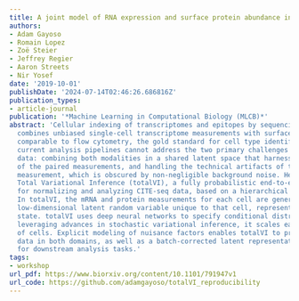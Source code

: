 ```yaml
---
title: A joint model of RNA expression and surface protein abundance in single cells
authors:
- Adam Gayoso
- Romain Lopez
- Zoë Steier
- Jeffrey Regier
- Aaron Streets
- Nir Yosef
date: '2019-10-01'
publishDate: '2024-07-14T02:46:26.686816Z'
publication_types:
- article-journal
publication: '*Machine Learning in Computational Biology (MLCB)*'
abstract: 'Cellular indexing of transcriptomes and epitopes by sequencing (CITE-seq)
  combines unbiased single-cell transcriptome measurements with surface protein quantification
  comparable to flow cytometry, the gold standard for cell type identification. However,
  current analysis pipelines cannot address the two primary challenges of CITE-seq
  data: combining both modalities in a shared latent space that harnesses the power
  of the paired measurements, and handling the technical artifacts of the protein
  measurement, which is obscured by non-negligible background noise. Here we present
  Total Variational Inference (totalVI), a fully probabilistic end-to-end framework
  for normalizing and analyzing CITE-seq data, based on a hierarchical Bayesian model.
  In totalVI, the mRNA and protein measurements for each cell are generated from a
  low-dimensional latent random variable unique to that cell, representing its cellular
  state. totalVI uses deep neural networks to specify conditional distributions. By
  leveraging advances in stochastic variational inference, it scales easily to millions
  of cells. Explicit modeling of nuisance factors enables totalVI to produce denoised
  data in both domains, as well as a batch-corrected latent representation of cells
  for downstream analysis tasks.'
tags:
- workshop
url_pdf: https://www.biorxiv.org/content/10.1101/791947v1
url_code: https://github.com/adamgayoso/totalVI_reproducibility
---
```

